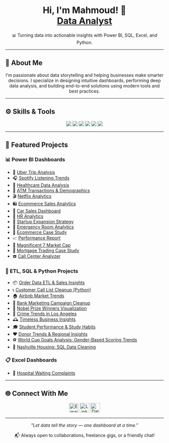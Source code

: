 <h1 align="center">Hi, I'm Mahmoud! 👋<br/><a href="https://github.com/MahmHany">Data Analyst</a></h1>

<p align="center">📊 Turning data into actionable insights with Power BI, SQL, Excel, and Python.</p>

---

## 🧠 About Me

<p align="center">
I'm passionate about data storytelling and helping businesses make smarter decisions. I specialize in designing intuitive dashboards, performing deep data analysis, and building end-to-end solutions using modern tools and best practices.
</p>

---

## ⚙️ Skills & Tools

<p align="center">
  <img src="https://img.shields.io/badge/Power%20BI-F2C811?style=for-the-badge&logo=powerbi&logoColor=black"/>
  <img src="https://img.shields.io/badge/SQL-025E8C?style=for-the-badge&logo=postgresql&logoColor=white"/>
  <img src="https://img.shields.io/badge/Python-3776AB?style=for-the-badge&logo=python&logoColor=white"/>
  <img src="https://img.shields.io/badge/Excel-217346?style=for-the-badge&logo=microsoft-excel&logoColor=white"/>
  <img src="https://img.shields.io/badge/ETL-orange?style=for-the-badge&logo=apacheairflow&logoColor=white"/>
  <img src="https://img.shields.io/badge/Data%20Visualization-blueviolet?style=for-the-badge&logo=tableau&logoColor=white"/>
</p>

---

## 🚀 Featured Projects

### 📊 Power BI Dashboards
- 📍 [Uber Trip Analysis](https://github.com/MahmHany/Uber-Trip-Analysis-Dashboard)
- 🎧 [Spotify Listening Trends](https://github.com/MahmHany/Spotify-Listening-Trends-Dashboard)
- 🏥 [Healthcare Data Analysis](https://github.com/MahmHany/Analyzing-Healthcare-Data-in-Power-BI)
- 🏧 [ATM Transactions & Demographics](https://github.com/MahmHany/Wisabi-ATM-Transactions-and-Demographic-Analysis-Dashboard)
- 🎬 [Netflix Analytics](https://github.com/MahmHany/Netflix-Analytics-Dashboard-Power-BI)
- 🛍️ [Ecommerce Sales Analytics](https://github.com/MahmHany/Ecommerce-Sales-Analytics-and-Visualization)
- 🚗 [Car Sales Dashboard](https://github.com/MahmHany/Car-Sales-Dashboard)
- 👥 [HR Analytics](https://github.com/mahmhany/-HR-Analytics-Dashboard-Power-BI)
- 🚀 [Startup Expansion Strategy](https://github.com/mahmhany/Startup-Expansion-Analysis-Power-BI-Dashboard)
- 🚨 [Emergency Room Analytics](https://github.com/MahmHany/Patients-Emergency-Room-Analytics-and-Visualization)
- 🛒 [Ecommerce Case Study](https://github.com/MahmHany/Case-Study-Ecommerce-Analysis-in-Power-BI)
- 📈 [Performance Report](https://github.com/mahmhany/Performance-Report---Power-BI-Dashboard)
- 💼 [Magnificent 7 Market Cap](https://github.com/mahmhany/Magnificent-7-Market-Cap-Analysis-Power-BI-Dashboard)
- 🏦 [Mortgage Trading Case Study](https://github.com/MahmHany/Case-Study-Mortgage-Trading-Analysis-Dashboard-in-Power-BI)
- ☎️ [Call Center Analyzer](https://github.com/MahmHany/Call-Center-Performance-Analyzer)

### 🧰 ETL, SQL & Python Projects
- 📦 [Order Data ETL & Sales Insights](https://github.com/MahmHany/-Order-Data-ETL-and-Sales-Analysis-Project)
- 📞 [Customer Call List Cleanup (Python)](https://github.com/MahmHany/Customer-Call-List-Data-Cleaning-Preprocessing-with-Python)
- 🏠 [Airbnb Market Trends](https://github.com/MahmHany/Exploring-Airbnb-Market-Trends)
- 📣 [Bank Marketing Campaign Cleanup](https://github.com/MahmHany/Cleaning-Bank-Marketing-Campaign-Data)
- 🏅 [Nobel Prize Winners Visualization](https://github.com/MahmHany/Visualizing-the-History-of-Nobel-Prize-Winners)
- 🚓 [Crime Trends in Los Angeles](https://github.com/MahmHany/Analyzing-Crime-in-Los-Angeles)
- 🕰️ [Timeless Business Insights](https://github.com/MahmHany/Timeless-Business-Insights)
- 🎓 [Student Performance & Study Habits](https://github.com/MahmHany/Student-Performance-Analysis-Study-Habits-Activities-Ranking)
- ❤️ [Donor Trends & Regional Insights](https://github.com/MahmHany/Donation-Assignment-Analysis-Donor-Trends-Regional-Insights)
- ⚽ [World Cup Goals Analysis: Gender-Based Scoring Trends](https://github.com/MahmHany/World-Cup-Goals-Analysis-Gender-Based-Scoring-Trends)
- 🏡 [Nashville Housing: SQL Data Cleaning](https://github.com/MahmHany/Nashville-Housing-Data-Cleaning-SQL-Transformation-Standardization/blob/main/README.md)

### 📋 Excel Dashboards
- 🏥 [Hospital Waiting Complaints](https://github.com/MahmHany/Analyzing-Hospital-Waiting-Complains)

---

## 🌐 Connect With Me

<p align="center">
  <a href="mailto:mahmoudhany509@gmail.com"><img alt="Email" width="30px" src="https://cdn.jsdelivr.net/npm/simple-icons@v3/icons/gmail.svg"/></a>
  <a href="https://www.linkedin.com/in/mahmhany/"><img alt="LinkedIn" width="30px" src="https://cdn.jsdelivr.net/npm/simple-icons@v3/icons/linkedin.svg"/></a>
  <a href="https://www.datacamp.com/portfolio/mahmhany"><img alt="DataCamp" width="30px" src="https://cdn.jsdelivr.net/npm/simple-icons@v3/icons/datacamp.svg"/></a>
</p>

---

<p align="center"><i>"Let data tell the story — one dashboard at a time."</i></p>
<p align="center">📬 Always open to collaborations, freelance gigs, or a friendly chat!</p>
